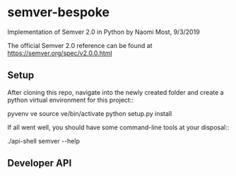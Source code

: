 # semver-bespoke
Implementation of Semver 2.0 in Python by Naomi Most, 9/3/2019

The official Semver 2.0 reference can be found at https://semver.org/spec/v2.0.0.html

## Setup ##

After cloning this repo, navigate into the newly created folder and create a python
virtual environment for this project::

  pyvenv ve
  source ve/bin/activate
  python setup.py install

If all went well, you should have some command-line tools at your disposal::

  ./api-shell
  semver --help


## Developer API ##





